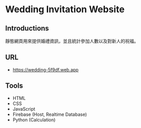 # Wedding Invitation Website
## Introductions
靜態網頁用來提供婚禮資訊，並且統計參加人數以及對新人的祝福。

## URL
- https://wedding-5f9df.web.app

## Tools
- HTML
- CSS
- JavaScript
- Firebase (Host, Realtime Database)
- Python (Calculation)
